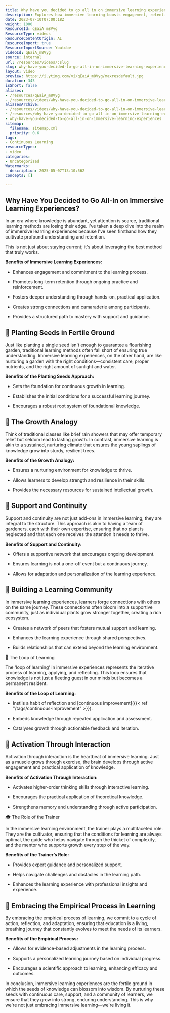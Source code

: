 ```yaml
---
title: Why have you decided to go all in on immersive learning experiences?
description: Explores how immersive learning boosts engagement, retention, and understanding through hands-on practice, community support, and continuous, interactive learning.
date: 2023-07-10T07:00:18Z
weight: 1000
ResourceId: qEaiA_m8Vyg
ResourceType: videos
ResourceContentOrigin: AI
ResourceImport: true
ResourceImportSource: Youtube
videoId: qEaiA_m8Vyg
source: internal
url: /resources/videos/:slug
slug: why-have-you-decided-to-go-all-in-on-immersive-learning-experiences
layout: video
preview: https://i.ytimg.com/vi/qEaiA_m8Vyg/maxresdefault.jpg
duration: 345
isShort: false
aliases:
- /resources/qEaiA_m8Vyg
- /resources/videos/why-have-you-decided-to-go-all-in-on-immersive-learning-experiences
aliasesArchive:
- /resources/videos/why-have-you-decided-to-go-all-in-on-immersive-learning-experiences
- /resources/why-have-you-decided-to-go-all-in-on-immersive-learning-experiences
- why-have-you-decided-to-go-all-in-on-immersive-learning-experiences
sitemap:
  filename: sitemap.xml
  priority: 0.6
tags:
- Continuous Learning
resourceTypes:
- video
categories:
- Uncategorized
Watermarks:
  description: 2025-05-07T13:10:56Z
concepts: []

---
```

## Why Have You Decided to Go All-In on Immersive Learning Experiences? 

In an era where knowledge is abundant, yet attention is scarce, traditional learning methods are losing their edge. I've taken a deep dive into the realm of immersive learning experiences because I've seen firsthand how they cultivate profound understanding and retention.  

This is not just about staying current; it's about leveraging the best method that truly works. 

**Benefits of Immersive Learning Experiences:** 

- Enhances engagement and commitment to the learning process. 

- Promotes long-term retention through ongoing practice and reinforcement. 

- Fosters deeper understanding through hands-on, practical application. 

- Creates strong connections and camaraderie among participants. 

- Provides a structured path to mastery with support and guidance. 

## 🌱 Planting Seeds in Fertile Ground 

Just like planting a single seed isn't enough to guarantee a flourishing garden, traditional learning methods often fall short of ensuring true understanding. Immersive learning experiences, on the other hand, are like nurturing a garden with the right conditions—consistent care, proper nutrients, and the right amount of sunlight and water. 

**Benefits of the Planting Seeds Approach:** 

- Sets the foundation for continuous growth in learning. 

- Establishes the initial conditions for a successful learning journey. 

- Encourages a robust root system of foundational knowledge. 

## 🌳 The Growth Analogy 

Think of traditional classes like brief rain showers that may offer temporary relief but seldom lead to lasting growth. In contrast, immersive learning is akin to a sustained, nurturing climate that ensures the young saplings of knowledge grow into sturdy, resilient trees. 

**Benefits of the Growth Analogy:** 

- Ensures a nurturing environment for knowledge to thrive. 

- Allows learners to develop strength and resilience in their skills. 

- Provides the necessary resources for sustained intellectual growth. 

## 🤝 Support and Continuity 

Support and continuity are not just add-ons in immersive learning; they are integral to the structure. This approach is akin to having a team of gardeners, each with their own expertise, ensuring that no plant is neglected and that each one receives the attention it needs to thrive. 

**Benefits of Support and Continuity:** 

- Offers a supportive network that encourages ongoing development. 

- Ensures learning is not a one-off event but a continuous journey. 

- Allows for adaptation and personalization of the learning experience. 

## 👥 Building a Learning Community 

In immersive learning experiences, learners forge connections with others on the same journey. These connections often bloom into a supportive community, just as individual plants grow stronger together, creating a rich ecosystem. 

- Creates a network of peers that fosters mutual support and learning. 

- Enhances the learning experience through shared perspectives. 

- Builds relationships that can extend beyond the learning environment. 

🔄 The Loop of Learning 

The 'loop of learning' in immersive experiences represents the iterative process of learning, applying, and reflecting. This loop ensures that knowledge is not just a fleeting guest in our minds but becomes a permanent resident. 

**Benefits of the Loop of Learning:** 

- Instils a habit of reflection and [continuous improvement]({{< ref "/tags/continuous-improvement" >}}). 

- Embeds knowledge through repeated application and assessment. 

- Catalyses growth through actionable feedback and iteration. 

## 🧠 Activation Through Interaction 

Activation through interaction is the heartbeat of immersive learning. Just as a muscle grows through exercise, the brain develops through active engagement and practical application of knowledge. 

**Benefits of Activation Through Interaction:** 

- Activates higher-order thinking skills through interactive learning. 

- Encourages the practical application of theoretical knowledge. 

- Strengthens memory and understanding through active participation. 

🎓 The Role of the Trainer 

In the immersive learning environment, the trainer plays a multifaceted role. They are the cultivator, ensuring that the conditions for learning are always optimal, the guide who helps navigate through the thicket of complexity, and the mentor who supports growth every step of the way. 

**Benefits of the Trainer’s Role:** 

- Provides expert guidance and personalized support. 

- Helps navigate challenges and obstacles in the learning path. 

- Enhances the learning experience with professional insights and experience. 

## 🔁 Embracing the Empirical Process in Learning 

By embracing the empirical process of learning, we commit to a cycle of action, reflection, and adaptation, ensuring that education is a living, breathing journey that constantly evolves to meet the needs of its learners. 

**Benefits of the Empirical Process:** 

- Allows for evidence-based adjustments in the learning process. 

- Supports a personalized learning journey based on individual progress. 

- Encourages a scientific approach to learning, enhancing efficacy and outcomes. 

In conclusion, immersive learning experiences are the fertile ground in which the seeds of knowledge can blossom into wisdom. By nurturing these seeds with continuous care, support, and a community of learners, we ensure that they grow into strong, enduring understanding. This is why we're not just embracing immersive learning—we're living it.
